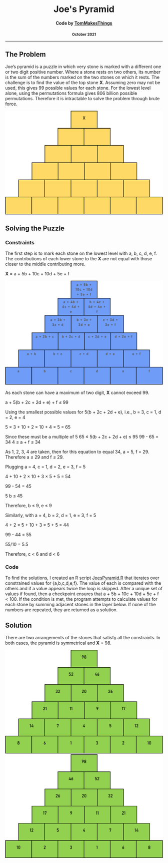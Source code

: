 <div align="center">
  <h1>Joe's Pyramid</h1>
  <p><b>Code by <a href="https://github.com/TomMakesThings">TomMakesThings</a></b></p>
  <p><b><sub>October 2021</sub></b></p>
</div>

---

## The Problem
Joe’s pyramid is a puzzle in which very stone is marked with a different one or two digit positive number. Where a stone rests on two others, its number is the sum of the numbers marked on the two stones on which it rests. The challenge is to find the value of the top stone **X**. Assuming zero may not be used, this gives 99 possible values for each stone. For the lowest level alone, using the permutations formula gives 806 billion possible permutations. Therefore it is intractable to solve the problem through brute force.

<img src="https://github.com/TomMakesThings/Joes-Pyramid/blob/assets/Images/Joes-Pyramid.png" width=550>

## Solving the Puzzle
### Constraints
The first step is to mark each stone on the lowest level with a, b, c, d, e, f. The contributions of each lower stone to the **X** are not equal with those closer to the middle contributing more.

**X** = a + 5b + 10c + 10d + 5e + f

<img src="https://github.com/TomMakesThings/Joes-Pyramid/blob/assets/Images/Pyramid-Letters.png" width=550>

As each stone can have a maximum of two digit, **X** cannot exceed 99.

a + 5(b + 2c + 2d + e) + f ≤ 99

Using the smallest possible values for 5(b + 2c + 2d + e), i.e., b = 3, c = 1, d = 2, e = 4

5 × 3 + 10 + 2 × 10 + 4 × 5 = 65

Since these must be a multiple of 5
65 ≤ 5(b + 2c + 2d + e) ≤ 95
99 - 65 = 34
4 ≤ a + f ≤ 34

As 1, 2, 3, 4 are taken, then for this equation to equal 34, a = 5, f = 29.
Therefore a ≤ 29 and f ≤ 29.

Plugging a = 4, c = 1, d = 2, e = 3, f = 5

4 + 10 + 2 × 10 + 3 × 5 + 5 = 54

99 - 54 = 45

5 b ≤ 45

Therefore, b ≤ 9, e ≤ 9

Similarly, with a = 4, b = 2, d = 1, e = 3, f = 5

4 + 2 × 5 + 10 + 3 × 5 + 5 = 44

99 - 44 = 55

55/10 = 5.5

Therefore, c < 6 and d < 6

### Code
To find the solutions, I created an R script [JoesPyramid.R](https://github.com/TomMakesThings/Joes-Pyramid/blob/main/JoesPyramid.R) that iterates over constrained values for {a,b,c,d,e,f}. The value of each is compared with the others and if a value appears twice the loop is skipped. After a unique set of values if found, then a checkpoint ensures that a + 5b + 10c + 10d + 5e + f < 100. If the condition is met, the program attempts to calculate values for each stone by summing adjacent stones in the layer below. If none of the numbers are repeated, they are returned as a solution.

## Solution
There are two arrangements of the stones that satisfy all the constraints. In both cases, the pyramid is symmetrical and **X** = 98.

<img src="https://github.com/TomMakesThings/Joes-Pyramid/blob/assets/Images/Pyramid-Solved.png" width=550>
<img src="https://github.com/TomMakesThings/Joes-Pyramid/blob/assets/Images/Pyramid-Solved-2.png" width=550>
